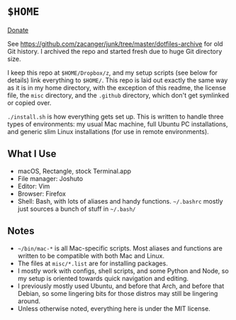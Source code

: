 # `$HOME`

[Donate](https://ko-fi.com/zacanger)

See <https://github.com/zacanger/junk/tree/master/dotfiles-archive> for old
Git history. I archived the repo and started fresh due to huge Git directory
size.

I keep this repo at `$HOME/Dropbox/z`, and my setup scripts (see below for
details) link everything to `$HOME/`. This repo is laid out exactly the same way
as it is in my home directory, with the exception of this readme, the license
file, the `misc` directory, and the `.github` directory, which don't get
symlinked or copied over.

`./install.sh` is how everything gets set up. This is written to handle three
types of environments: my usual Mac machine, full Ubuntu PC installations, and
generic slim Linux installations (for use in remote environments).

## What I Use

* macOS, Rectangle, stock Terminal.app
* File manager: Joshuto
* Editor: Vim
* Browser: Firefox
* Shell: Bash, with lots of aliases and handy functions. `~/.bashrc`
    mostly just sources a bunch of stuff in `~/.bash/`

## Notes

* `~/bin/mac-*` is all Mac-specific scripts. Most aliases and functions are
    written to be compatible with both Mac and Linux.
* The files at `misc/*.list` are for installing packages.
* I mostly work with configs, shell scripts, and some Python and Node, so my
    setup is oriented towards quick navigation and editing.
* I previously mostly used Ubuntu, and before that Arch, and before that Debian,
    so some lingering bits for those distros may still be lingering around.
* Unless otherwise noted, everything here is under the MIT license.
